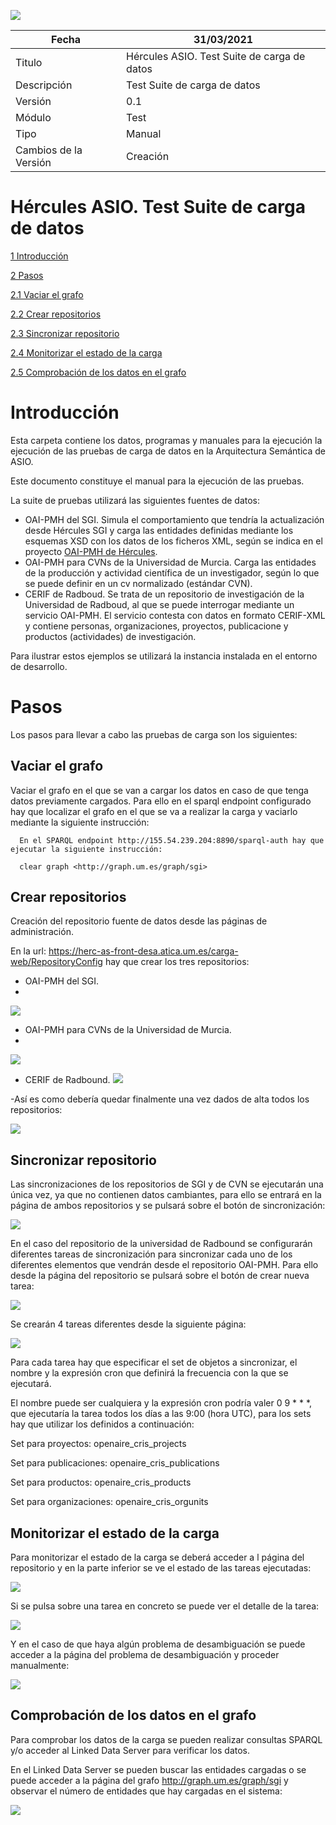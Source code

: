 ![](../Docs/media/CabeceraDocumentosMD.png)

| Fecha         | 31/03/2021                                                   |
| ------------- | ------------------------------------------------------------ |
|Titulo|Hércules ASIO. Test Suite de carga de datos| 
|Descripción|Test Suite de carga de datos|
|Versión|0.1|
|Módulo|Test|
|Tipo|Manual|
|Cambios de la Versión|Creación|

# Hércules ASIO. Test Suite de carga de datos

[1 Introducción](#introducción)

[2 Pasos](#pasos)

[2.1 Vaciar el grafo](#vaciar-el-grafo)

[2.2 Crear repositorios](#crear-repositorios)

[2.3 Sincronizar repositorio](#sincronizar-repositorio)

[2.4 Monitorizar el estado de la carga](#monitorizar-el-estado-de-la-carga)

[2.5 Comprobación de los datos en el grafo](#comprobación-de-los-datos-en-el-grafo)



Introducción
============

Esta carpeta contiene los datos, programas y manuales para la ejecución la ejecución de las pruebas
de carga de datos en la Arquitectura Semántica de ASIO.

Este documento constituye el manual para la ejecución de las pruebas.

La suite de pruebas utilizará las siguientes fuentes de datos:
 - OAI-PMH del SGI. Simula el comportamiento que tendría la actualización desde Hércules SGI y carga 
 las entidades definidas mediante los esquemas XSD con los datos de los ficheros XML, según se indica en
 el proyecto [OAI-PMH de Hércules](https://github.com/HerculesCRUE/oai-pmh). 
 - OAI-PMH para CVNs de la Universidad de Murcia. Carga las entidades de la producción y actividad científica 
 de un investigador, según lo que se puede definir en un cv normalizado (estándar CVN).
 - CERIF de Radboud. Se trata de un repositorio de investigación de la Universidad de Radboud, al que 
 se puede interrogar mediante un servicio OAI-PMH. El servicio contesta con datos en formato CERIF-XML y 
 contiene personas, organizaciones, proyectos, publicacione y productos (actividades) de investigación.
 
Para ilustrar estos ejemplos se utilizará la instancia instalada en el entorno de desarrollo.
 
Pasos
============

Los pasos para llevar a cabo las pruebas de carga son los siguientes:

Vaciar el grafo
---------------------
Vaciar el grafo en el que se van a cargar los datos en caso de que tenga datos previamente cargados.
Para ello en el sparql endpoint configurado hay que localizar el grafo en el que se va a realizar la carga y vaciarlo mediante la siguiente instrucción:
      
      En el SPARQL endpoint http://155.54.239.204:8890/sparql-auth hay que ejecutar la siguiente instrucción:

      clear graph <http://graph.um.es/graph/sgi>

Crear repositorios
---------------------
Creación del repositorio fuente de datos desde las páginas de administración.

En la url: https://herc-as-front-desa.atica.um.es/carga-web/RepositoryConfig hay que crear los tres repositorios:

- OAI-PMH del SGI. 
- 
![](../Docs/media/RepositorioXML.jpg)

- OAI-PMH para CVNs de la Universidad de Murcia. 
- 
![](../Docs/media/RepositorioCVN.jpg)
 
- CERIF de Radbound.
![](../Docs/media/RepositorioRadbound.jpg)
 
-Así es como debería quedar finalmente una vez dados de alta todos los repositorios:

![](../Docs/media/ListaRepositorios.jpg)


Sincronizar repositorio
---------------------
Las sincronizaciones de los repositorios de SGI y de CVN se ejecutarán una única vez, ya que no contienen datos cambiantes, para ello se entrará en la página de ambos repositorios y se pulsará sobre el botón de sincronización:

![](../Docs/media/SincroXML-CVN.jpg)

En el caso del repositorio de la universidad de Radbound se configurarán diferentes tareas de sincronización para sincronizar cada uno de los diferentes elementos que vendrán desde el repositorio OAI-PMH. Para ello desde la página del repositorio se pulsará sobre el botón de crear nueva tarea:

![](../Docs/media/SincroCrearTarea.jpg)

Se crearán 4 tareas diferentes desde la siguiente página:

![](../Docs/media/SincroCrearTareaFin.jpg)

Para cada tarea hay que especificar el set de objetos a sincronizar, el nombre y la expresión cron que definirá la frecuencia con la que se ejecutará.

El nombre puede ser cualquiera y la expresión cron podría valer 0 9 * * *, que ejecutaría la tarea todos los días a las 9:00 (hora UTC), para los sets hay que utilizar los definidos a continuación:

 Set para proyectos: openaire_cris_projects
 
 Set para publicaciones: openaire_cris_publications
 
 Set para productos: openaire_cris_products
 
 Set para organizaciones: openaire_cris_orgunits



Monitorizar el estado de la carga
---------------------
Para monitorizar el estado de la carga se deberá acceder a l página del repositorio y en la parte inferior se ve el estado de las tareas ejecutadas:

![](../Docs/media/MonitorizarEstadoCarga.jpg)

Si se pulsa sobre una tarea en concreto se puede ver el detalle de la tarea:

![](../Docs/media/DetalleTarea.jpg)

Y en el caso de que haya algún problema de desambiguación se puede acceder a la página del problema de desambiguación y proceder manualmente:

![](../Docs/media/DetalleProblemaDesambiguacion.jpg)



Comprobación de los datos en el grafo
---------------------
Para comprobar los datos de la carga se pueden realizar consultas SPARQL y/o acceder al Linked Data Server para verificar los datos. 

En el Linked Data Server se pueden buscar las entidades cargadas o se puede acceder a la página del grafo http://graph.um.es/graph/sgi y observar el número de entidades que hay cargadas en el sistema:

![](../Docs/media/LinkedDataServerEntidades.jpg)
